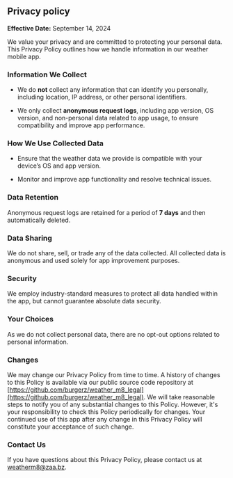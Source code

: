 ## Privacy policy

**Effective Date:** September 14, 2024

We value your privacy and are committed to protecting your personal data. This Privacy Policy outlines how we handle information in our weather mobile app.

### Information We Collect

- We do **not** collect any information that can identify you personally, including location, IP address, or other personal identifiers.

- We only collect **anonymous request logs**, including app version, OS version, and non-personal data related to app usage, to ensure compatibility and improve app performance.

### How We Use Collected Data

- Ensure that the weather data we provide is compatible with your device’s OS and app version.

- Monitor and improve app functionality and resolve technical issues.

### Data Retention

Anonymous request logs are retained for a period of **7 days** and then automatically deleted.

### Data Sharing

We do not share, sell, or trade any of the data collected. All collected data is anonymous and used solely for app improvement purposes.

### Security

We employ industry-standard measures to protect all data handled within the app, but cannot guarantee absolute data security.

### Your Choices

As we do not collect personal data, there are no opt-out options related to personal information.

### Changes

We may change our Privacy Policy from time to time. A history of changes to this Policy is available via our public source code repository at [https://github.com/burgerz/weather_m8_legal](https://github.com/burgerz/weather_m8_legal). We will take reasonable steps to notify you of any substantial changes to this Policy. However, it's your responsibility to check this Policy periodically for changes. Your continued use of this app after any change in this Privacy Policy will constitute your acceptance of such change.

### Contact Us

If you have questions about this Privacy Policy, please contact us at [weatherm8@zaa.bz](mailto:weatherm8@zaa.bz).
